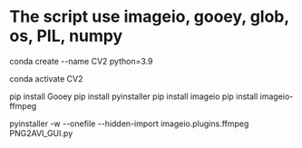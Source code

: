 # The script use imageio, gooey, glob, os, PIL, numpy


conda create --name CV2 python=3.9

conda activate CV2

pip install Gooey 
pip install pyinstaller
pip install imageio
pip install imageio-ffmpeg

pyinstaller -w --onefile --hidden-import imageio.plugins.ffmpeg PNG2AVI_GUI.py
